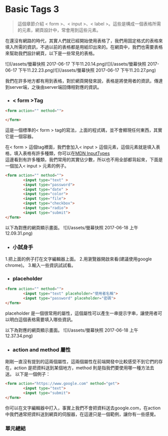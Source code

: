 # Basic Tags 3

> 這個章節介紹 &lt; form &gt;、&lt; input &gt;、&lt; label &gt;。這些是構成一個表格所需的元素，網頁設計中，常會用到這些元素。

在還沒有網路的時代，其實人們就已經開始使用表格了，我們用固定格式的表格來填入所需的資訊，不過以前的表格都是用紙印出來的。在網頁中，我們也需要表格來幫助我們設計網頁，以下是一些常見的表格。

![](/assets/螢幕快照 2017-06-17 下午11.20.14.png)![](/assets/螢幕快照 2017-06-17 下午11.22.23.png)![](/assets/螢幕快照 2017-06-17 下午11.20.27.png)

我們在許多地方都有用到表格，對於網頁開發來說，表格是將使用者的資訊，傳達到server端，之後由server端回傳相對應的資訊。

* ### &lt; form &gt;Tag

```html
<form action="" method="">

</form>
```

這是一個標準的&lt; form &gt; tag的寫法，上面的程式碼，並不會顯現任何東西，其實它是一個容器。

在&lt; form &gt; 這個tag裡面，我們會加入&lt; input &gt; 這個元素，這個元素就是填入表格，填入表格有許多種類，你可以在[MDN InputTypes](https://developer.mozilla.org/zh-TW/docs/Web/HTML/Element/input#Form_<input>_types)  
這邊看到有許多種類，我們常用的其實佔少數，所以也不用全部都背起來，下面是一個加入&lt; input &gt; 元素的例子。

```html
<form action="" method="">
        <input type="text" >
        <input type="password">
        <input type="date" >
        <input type="color">
        <input type="file">
        <input type="checkbox">
        <input type="radio">
        <input type="submit">
</form>
```
以下為對應的網頁顯示畫面。
![](/assets/螢幕快照 2017-06-18 上午12.09.31.png)

* ### 小試身手

1.把上面的例子打在文字編輯器上面。
2.用瀏覽器開啟來看(建議使用google chrome)。
3.輸入一些資訊試試看。

* ### placeholder 

```html
<form action="" method="">
        <input type="text" placeholder="使用者名稱">
        <input type="password" placeholder="密碼">
</form>
```
placeholder 是一個很常用的屬性，這個屬性可以產生一串提示字串，讓使用者可以明白這個表格需要填入哪些資訊。

以下為對應的網頁顯示畫面。
![](/assets/螢幕快照 2017-06-18 上午12.37.34.png)

* ### action and method 屬性

剛剛一直沒有提到的這兩個屬性，這兩個屬性在前端開發中比較感受不到它們的存在，action 是把資料送到某個地方，method 則是指我們要使用哪一種方法去送。
以下是一個例子：
```html
<form action="https://www.google.com" method="get">
		<input type="text">
		<input type="submit">
</form>
```
你可以在文字編輯器中打入，事實上我們不會把資料送去google.com，在action中我們通常把資料送到網頁的伺服器，在這邊只是一個範例，讓你有一些感覺。


### 單元總結

> 














